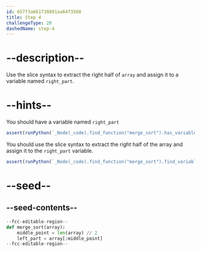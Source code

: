 ```yaml
---
id: 657f3a661730891aa64f3568
title: Step 4
challengeType: 20
dashedName: step-4
---
```


# --description--

Use the slice syntax to extract the right half of `array` and assign it to a variable named `right_part`.

# --hints--

You should have a variable named `right_part`

```js
assert(runPython(`_Node(_code).find_function("merge_sort").has_variable("right_part")`))
```

You should use the slice syntax to extract the right half of the array and assign it to the `right_part` variable.

```js
assert(runPython(`_Node(_code).find_function("merge_sort").find_variable("right_part").is_equivalent("right_part = array[middle_point:]")`))
```

# --seed--

## --seed-contents--

```py
--fcc-editable-region--
def merge_sort(array):
    middle_point = len(array) // 2
    left_part = array[:middle_point]
--fcc-editable-region--
```
